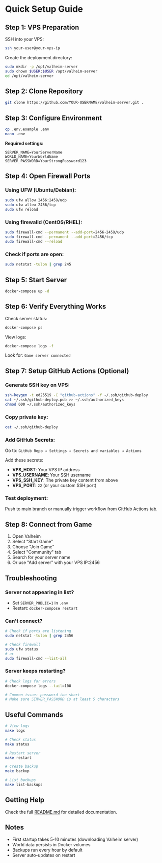 # Quick Setup Guide

## Step 1: VPS Preparation

SSH into your VPS:
```bash
ssh your-user@your-vps-ip
```

Create the deployment directory:
```bash
sudo mkdir -p /opt/valheim-server
sudo chown $USER:$USER /opt/valheim-server
cd /opt/valheim-server
```

## Step 2: Clone Repository

```bash
git clone https://github.com/YOUR-USERNAME/valheim-server.git .
```

## Step 3: Configure Environment

```bash
cp .env.example .env
nano .env
```

**Required settings:**
```env
SERVER_NAME=YourServerName
WORLD_NAME=YourWorldName
SERVER_PASSWORD=YourStrongPassword123
```

## Step 4: Open Firewall Ports

### Using UFW (Ubuntu/Debian):
```bash
sudo ufw allow 2456:2458/udp
sudo ufw allow 2456/tcp
sudo ufw reload
```

### Using firewalld (CentOS/RHEL):
```bash
sudo firewall-cmd --permanent --add-port=2456-2458/udp
sudo firewall-cmd --permanent --add-port=2456/tcp
sudo firewall-cmd --reload
```

### Check if ports are open:
```bash
sudo netstat -tulpn | grep 245
```

## Step 5: Start Server

```bash
docker-compose up -d
```

## Step 6: Verify Everything Works

Check server status:
```bash
docker-compose ps
```

View logs:
```bash
docker-compose logs -f
```

Look for: `Game server connected`

## Step 7: Setup GitHub Actions (Optional)

### Generate SSH key on VPS:
```bash
ssh-keygen -t ed25519 -C "github-actions" -f ~/.ssh/github-deploy
cat ~/.ssh/github-deploy.pub >> ~/.ssh/authorized_keys
chmod 600 ~/.ssh/authorized_keys
```

### Copy private key:
```bash
cat ~/.ssh/github-deploy
```

### Add GitHub Secrets:
Go to: `GitHub Repo → Settings → Secrets and variables → Actions`

Add these secrets:
- **VPS_HOST**: Your VPS IP address
- **VPS_USERNAME**: Your SSH username
- **VPS_SSH_KEY**: The private key content from above
- **VPS_PORT**: `22` (or your custom SSH port)

### Test deployment:
Push to main branch or manually trigger workflow from GitHub Actions tab.

## Step 8: Connect from Game

1. Open Valheim
2. Select "Start Game"
3. Choose "Join Game"
4. Select "Community" tab
5. Search for your server name
6. Or use "Add server" with your VPS IP:2456

## Troubleshooting

### Server not appearing in list?
- Set `SERVER_PUBLIC=1` in `.env`
- Restart: `docker-compose restart`

### Can't connect?
```bash
# Check if ports are listening
sudo netstat -tulpn | grep 2456

# Check firewall
sudo ufw status
# or
sudo firewall-cmd --list-all
```

### Server keeps restarting?
```bash
# Check logs for errors
docker-compose logs --tail=100

# Common issue: password too short
# Make sure SERVER_PASSWORD is at least 5 characters
```

## Useful Commands

```bash
# View logs
make logs

# Check status
make status

# Restart server
make restart

# Create backup
make backup

# List backups
make list-backups
```

## Getting Help

Check the full [README.md](README.md) for detailed documentation.

## Notes

- First startup takes 5-10 minutes (downloading Valheim server)
- World data persists in Docker volumes
- Backups run every hour by default
- Server auto-updates on restart
